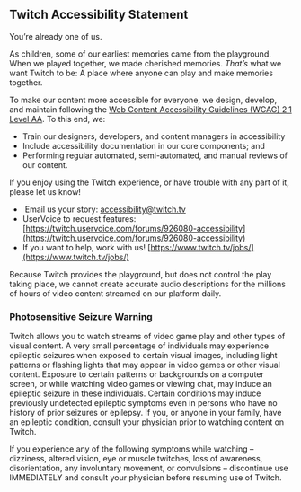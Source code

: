 Twitch Accessibility Statement
------------------------------

You’re already one of us.

As children, some of our earliest memories came from the playground. When we played together, we made cherished memories. _That’s_ what we want Twitch to be: A place where anyone can play and make memories together.

To make our content more accessible for everyone, we design, develop, and maintain following the [Web Content Accessibility Guidelines (WCAG) 2.1 Level AA](https://www.w3.org/TR/WCAG21/). To this end, we:

*   Train our designers, developers, and content managers in accessibility
*   Include accessibility documentation in our core components; and
*   Performing regular automated, semi-automated, and manual reviews of our content.

If you enjoy using the Twitch experience, or have trouble with any part of it, please let us know!

*    Email us your story: [accessibility@twitch.tv](mailto:accessibility@twitch.tv)
*   UserVoice to request features: [https://twitch.uservoice.com/forums/926080-accessibility](https://twitch.uservoice.com/forums/926080-accessibility)
*   If you want to help, work with us! [https://www.twitch.tv/jobs/](https://www.twitch.tv/jobs/)

Because Twitch provides the playground, but does not control the play taking place, we cannot create accurate audio descriptions for the millions of hours of video content streamed on our platform daily.

### Photosensitive Seizure Warning

Twitch allows you to watch streams of video game play and other types of visual content. A very small percentage of individuals may experience epileptic seizures when exposed to certain visual images, including light patterns or flashing lights that may appear in video games or other visual content. Exposure to certain patterns or backgrounds on a computer screen, or while watching video games or viewing chat, may induce an epileptic seizure in these individuals. Certain conditions may induce previously undetected epileptic symptoms even in persons who have no history of prior seizures or epilepsy. If you, or anyone in your family, have an epileptic condition, consult your physician prior to watching content on Twitch.

If you experience any of the following symptoms while watching – dizziness, altered vision, eye or muscle twitches, loss of awareness, disorientation, any involuntary movement, or convulsions – discontinue use IMMEDIATELY and consult your physician before resuming use of Twitch.